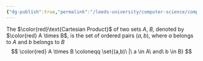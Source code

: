 ```yaml
---
{"dg-publish":true,"permalink":"/leeds-university/computer-science/compulsory-modules/fundamental-math-concepts/5-set-theory/definitions/definition-5-16-cartesian-product-of-two-sets/","tags":["Definition"]}
---
```


The $\color{red}\text{Cartesian Product}$ of two sets $A$, $B$, denoted by $\color{red} A \times B$, is the set of ordered pairs $(a, b)$, where $a$ belongs to $A$ and $b$ belongs to $B$
$$
\color{red}
A \times B \coloneqq \set{(a,b)\ |\ a \in A\ and\ b \in B}
$$
